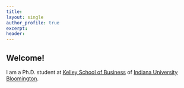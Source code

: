 ```yaml
---
title:
layout: single
author_profile: true
excerpt: 
header:
---
```

## Welcome!
I am a Ph.D. student at [Kelley School of Business](https://kelley.iu.edu/index.html) of [Indiana University Bloomington](https://bloomington.iu.edu/index.html).
